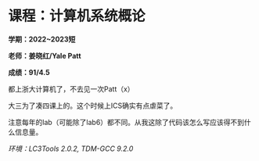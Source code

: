 # 课程：计算机系统概论

**学期：2022~2023短**

**老师：姜晓红/Yale Patt**

**成绩：91/4.5**

都上浙大计算机了，不去见一次Patt（x）

大三为了凑四课上的。这个时候上ICS确实有点虐菜了。

注意每年的lab（可能除了lab6）都不同。从我这除了代码该怎么写应该得不到什么信息量。

*环境：LC3Tools 2.0.2, TDM-GCC 9.2.0*
